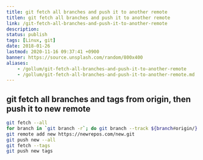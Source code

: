 ```yaml
---
title: git fetch all branches and push it to another remote
titlen: git fetch all branches and push it to another remote
link: /git-fetch-all-branches-and-push-it-to-another-remote
description: 
status: publish
tags: [Linux, git]
date: 2018-01-26
lastmod: 2020-11-16 09:37:41 +0900
banner: https://source.unsplash.com/random/800x400
aliases:
    - /gollum/git-fetch-all-branches-and-push-it-to-another-remote
    - /gollum/git-fetch-all-branches-and-push-it-to-another-remote.md
---
```


## git fetch all branches and tags from origin, then push it to new remote
    
```bash
git fetch --all
for branch in `git branch -r`; do git branch --track ${branch#origin/} $branch; done
git remote add new https://newrepos.com/new.git
git push new --all
git fetch --tags
git push new tags
```

<!--more-->